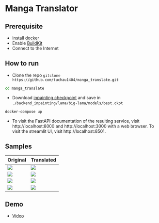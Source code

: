 # Manga Translator
## Prerequisite
- Install [docker](https://docs.docker.com/get-docker/)
- Enable [BuildKit](https://docs.docker.com/develop/develop-images/build_enhancements/)
- Connect to the Internet
## How to run
- Clone the repo `gitclone https://github.com/tuchau1404/manga_translate.git`
```bash
cd manga_translate
```
- Download [inpainting checkpoint](https://drive.google.com/drive/folders/1gKbaXK1TXiCT3vdgEyfbBsAHoxxb5QEH?usp=sharing) and save in 
`./backend_inpainting/lama/big-lama/models/best.ckpt`
```bash
docker-compose up
```
- To visit the FastAPI documentation of the resulting service, visit http://localhost:8000 and http://localhost:3000 with a web browser.
To visit the streamlit UI, visit http://localhost:8501.
## Samples
| Original                             | Translated                           |
| ------------------------------------ | ------------------------------------ |
| ![](https://i.imgur.com/gcstcVi.png) | ![](https://i.imgur.com/9ETrvUG.jpg) |
| ![](https://i.imgur.com/GlSVdLm.jpg) | ![](https://i.imgur.com/TDjNC0b.jpg) |
| ![](https://i.imgur.com/2HQhb6F.jpg) | ![](https://i.imgur.com/sUt2IB9.jpg) |
| ![](https://i.imgur.com/3EhU38W.jpg) | ![](https://i.imgur.com/oKvSLam.jpg) |
## Demo 
- [Video](https://youtu.be/usfyNl7KHbQ)
